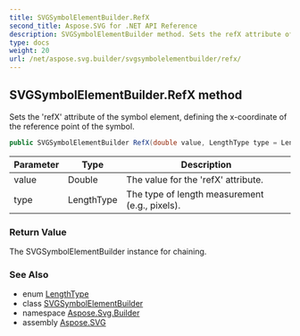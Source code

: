 ```yaml
---
title: SVGSymbolElementBuilder.RefX
second_title: Aspose.SVG for .NET API Reference
description: SVGSymbolElementBuilder method. Sets the refX attribute of the symbol element defining the x-coordinate of the reference point of the symbol
type: docs
weight: 20
url: /net/aspose.svg.builder/svgsymbolelementbuilder/refx/
---
```

## SVGSymbolElementBuilder.RefX method

Sets the 'refX' attribute of the symbol element, defining the x-coordinate of the reference point of the symbol.

```csharp
public SVGSymbolElementBuilder RefX(double value, LengthType type = LengthType.Px)
```

| Parameter | Type | Description |
| --- | --- | --- |
| value | Double | The value for the 'refX' attribute. |
| type | LengthType | The type of length measurement (e.g., pixels). |

### Return Value

The SVGSymbolElementBuilder instance for chaining.

### See Also

* enum [LengthType](../../lengthtype/)
* class [SVGSymbolElementBuilder](../)
* namespace [Aspose.Svg.Builder](../../../aspose.svg.builder/)
* assembly [Aspose.SVG](../../../)
